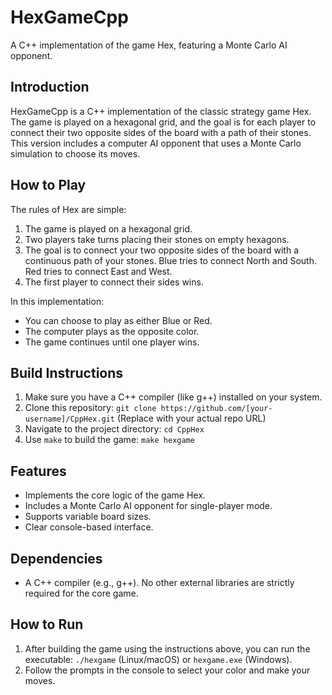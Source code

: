 # HexGameCpp
A C++ implementation of the game Hex, featuring a Monte Carlo AI opponent.

## Introduction

HexGameCpp is a C++ implementation of the classic strategy game Hex.  The game is played on a hexagonal grid, and the goal is for each player to connect their two opposite sides of the board with a path of their stones. This version includes a computer AI opponent that uses a Monte Carlo simulation to choose its moves.

## How to Play

The rules of Hex are simple:

1. The game is played on a hexagonal grid.
2. Two players take turns placing their stones on empty hexagons.
3. The goal is to connect your two opposite sides of the board with a continuous path of your stones.  Blue tries to connect North and South. Red tries to connect East and West.
4. The first player to connect their sides wins.

In this implementation:

* You can choose to play as either Blue or Red.
* The computer plays as the opposite color.
* The game continues until one player wins.

## Build Instructions

1. Make sure you have a C++ compiler (like g++) installed on your system.
2. Clone this repository: `git clone https://github.com/[your-username]/CppHex.git` (Replace with your actual repo URL)
3. Navigate to the project directory: `cd CppHex`
4. Use `make` to build the game: `make hexgame`

## Features

* Implements the core logic of the game Hex.
* Includes a Monte Carlo AI opponent for single-player mode.
* Supports variable board sizes.
* Clear console-based interface.

## Dependencies

* A C++ compiler (e.g., g++).  No other external libraries are strictly required for the core game.

## How to Run

1. After building the game using the instructions above, you can run the executable: `./hexgame` (Linux/macOS) or `hexgame.exe` (Windows).
2. Follow the prompts in the console to select your color and make your moves.

